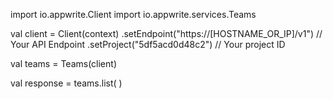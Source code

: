 import io.appwrite.Client
import io.appwrite.services.Teams

val client = Client(context)
    .setEndpoint("https://[HOSTNAME_OR_IP]/v1") // Your API Endpoint
    .setProject("5df5acd0d48c2") // Your project ID

val teams = Teams(client)

val response = teams.list(
)
